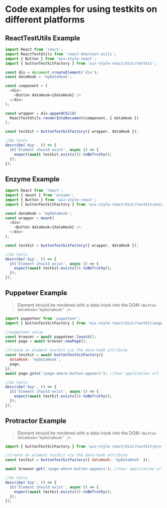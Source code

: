 # Code examples for using testkits on different platforms
## ReactTestUtils Example

```javascript
import React from 'react';
import ReactTestUtils from 'react-dom/test-utils';
import { Button } from 'wix-style-react';
import { buttonTestkitFactory } from 'wix-style-react/dist/testkit';

const div = document.createElement('div');
const dataHook = 'myDataHook';

const component = (
  <div>
    <Button dataHook={dataHook} />
  </div>
);

const wrapper = div.appendChild(
  ReactTestUtils.renderIntoDocument(component, { dataHook })
);

const testkit = buttonTestkitFactory({ wrapper, dataHook });

//Do tests
describe('App', () => {
  it('Element should exist', async () => {
    expect(await testkit.exists()).toBeTruthy();
  });
});
```

## Enzyme Example

```javascript
import React from 'react';
import { mount } from 'enzyme';
import { Button } from 'wix-style-react';
import { buttonTestkitFactory } from 'wix-style-react/dist/testkit/enzyme';

const dataHook = 'myDataHook';
const wrapper = mount(
  <div>
    <Button dataHook={dataHook} />
  </div>
);

const testkit = buttonTestkitFactory({ wrapper, dataHook });

//Do tests
describe('App', () => {
  it('Element should exist', async () => {
    expect(await testkit.exists()).toBeTruthy();
  });
});
```

## Puppeteer Example

> Element should be rendered with a data-hook into the DOM `<Button dataHook="myDataHook" />`

```javascript
import puppeteer from 'puppeteer';
import { buttonTestkitFactory } from 'wix-style-react/dist/testkit/puppeteer';

//puppeteer setup
const browser = await puppeteer.launch();
const page = await browser.newPage();

//Create an element testkit via the data-hook attribute
const testkit = await buttonTestkitFactory({
  dataHook: 'myDataHook',
  page,
});
await page.goto('/page-where-button-appears'); //Your application url

//Do tests
describe('App', () => {
  it('Element should exist', async () => {
    expect(await testkit.exists()).toBeTruthy();
  });
});
```

## Protractor Example

> Element should be rendered with a data-hook into the DOM `<Button dataHook="myDataHook" />`

```javascript
import { buttonTestkitFactory } from 'wix-style-react/dist/testkit/protractor';

//Create an element testkit via the data-hook attribute
const testkit = buttonTestkitFactory({ dataHook: 'myDataHook' });

await browser.get('/page-where-button-appears'); //Your application url

//Do tests
describe('App', () => {
  it('Element should exist', async () => {
    expect(await testkit.exists()).toBeTruthy();
  });
});
```

